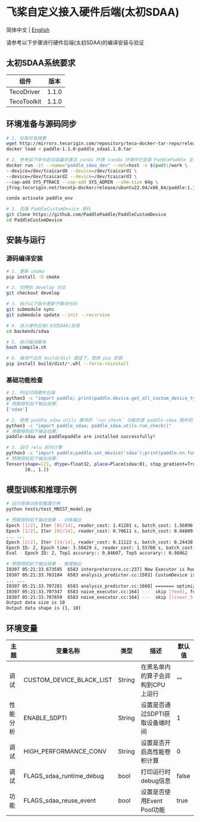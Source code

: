 # 飞桨自定义接入硬件后端(太初SDAA)

简体中文 | [English](./README.md)

请参考以下步骤进行硬件后端(太初SDAA)的编译安装与验证

## 太初SDAA系统要求

| 组件         | 版本     |
| ---------   | -------- |
| TecoDriver  | 1.1.0    |
| TecoToolkit | 1.1.0    |

## 环境准备与源码同步
```bash
# 1. 拉取开发镜像
wget http://mirrors.tecorigin.com/repository/teco-docker-tar-repo/release/ubuntu22.04/x86_64/1.1.0/paddle-1.1.0-paddle_sdaa1.1.0.tar
docker load < paddle-1.1.0-paddle_sdaa1.1.0.tar

# 2. 参考如下命令启动容器并激活 conda 环境（conda 环境中已安装 PaddlePaddle 主框架）
docker run -it --name="paddle_sdaa_dev" --net=host -v $(pwd):/work \
--device=/dev/tcaicard0 --device=/dev/tcaicard1 \
--device=/dev/tcaicard2 --device=/dev/tcaicard3 \
--cap-add SYS_PTRACE --cap-add SYS_ADMIN --shm-size 64g \
jfrog.tecorigin.net/tecotp-docker/release/ubuntu22.04/x86_64/paddle:1.1.0-paddle_sdaa1.1.0 /bin/bash

conda activate paddle_env

# 3. 克隆 PaddleCustomDevice 源码
git clone https://github.com/PaddlePaddle/PaddleCustomDevice
cd PaddleCustomDevice
```

## 安装与运行

### 源码编译安装

```bash
# 1. 更新 cmake
pip install -U cmake

# 2. 切换到 develop 分支
git checkout develop

# 3. 执行以下指令更新子模块代码
git submodule sync
git submodule update --init --recursive

# 4. 进入硬件后端(太初SDAA)目录
cd backends/sdaa

# 5. 执行编译脚本
bash compile.sh

# 6. 编译产出在 build/dist 路径下，使用 pip 安装
pip install build/dist/*.whl --force-reinstall
```

### 基础功能检查

```bash
# 1. 列出可用硬件后端
python3 -c "import paddle; print(paddle.device.get_all_custom_device_type())"
# 预期得到如下输出结果:
['sdaa']

# 2. 使用 paddle_sdaa utils 模块的 `run_check` 功能检查 paddle-sdaa 插件和 PaddlePaddle主框架是否正常安装
python3 -c "import paddle_sdaa; paddle_sdaa.utils.run_check()"
# 预期得到如下输出结果:
paddle-sdaa and paddlepaddle are installed successfully!

# 3. 运行 relu 前向计算
python3 -c "import paddle;paddle.set_device('sdaa');print(paddle.nn.functional.relu(paddle.to_tensor([-2., 1.])))"
# 预期得到如下输出结果:
Tensor(shape=[2], dtype=float32, place=Place(sdaa:0), stop_gradient=True,
       [0., 1.])
```

## 模型训练和推理示例

```bash
# 运行简单训练和推理示例
python tests/test_MNIST_model.py

# 预期得到如下输出结果 - 训练输出
Epoch [1/2], Iter [01/14], reader_cost: 1.41201 s, batch_cost: 1.56096 s, ips: 2624.03256 samples/s, eta: 0:00:43
Epoch [1/2], Iter [02/14], reader_cost: 0.70611 s, batch_cost: 0.84809 s, ips: 4829.67512 samples/s, eta: 0:00:22
... ...
Epoch [2/2], Iter [14/14], reader_cost: 0.11122 s, batch_cost: 0.24438 s, ips: 16760.81762 samples/s, eta: 0:00:00
Epoch ID: 2, Epoch time: 3.50429 s, reader_cost: 1.55708 s, batch_cost: 3.42131 s, avg ips: 16363.92196 samples/s
Eval - Epoch ID: 2, Top1 accurary:: 0.84607, Top5 accurary:: 0.98462

# 预期得到如下输出结果 - 推理输出
I0307 05:21:33.673595  6583 interpretercore.cc:237] New Executor is Running.
I0307 05:21:33.703184  6583 analysis_predictor.cc:1503] CustomDevice is enabled
... ...
I0307 05:21:33.707281  6583 analysis_predictor.cc:1660] ======= optimize end =======
I0307 05:21:33.707347  6583 naive_executor.cc:164] ---  skip [feed], feed -> inputs
I0307 05:21:33.707659  6583 naive_executor.cc:164] ---  skip [linear_5.tmp_1], fetch -> fetch
Output data size is 10
Output data shape is (1, 10)
```

## 环境变量

| 主题     | 变量名称       | 类型   | 描述    | 默认值 |
| -------- | -------------------------------- | ------ | --------------------------------- | ------------------------------------------------------------ |
| 调试     | CUSTOM_DEVICE_BLACK_LIST| String | 在黑名单内的算子会异构到CPU上运行  |  ""  |
| 性能分析     | ENABLE_SDPTI | String | 设置是否通过SDPTI获取设备端时间 | 1 |
| 调试     | HIGH_PERFORMANCE_CONV | String | 设置是否开启高性能卷积计算 | 0 |
| 调试     | FLAGS_sdaa_runtime_debug    | bool   | 打印运行时debug信息 | false |
| 功能   | FLAGS_sdaa_reuse_event      | bool   | 设置是否使用Event Pool功能         | true  |

